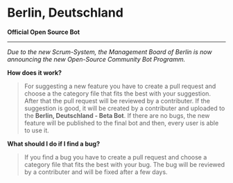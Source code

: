 # Berlin, Deutschland

**Official Open Source Bot**

---

*Due to the new Scrum-System, the Management Board of Berlin is now announcing the new Open-Source Community Bot Programm.*

**How does it work?**
> For suggesting a new feature you have to create a pull request and choose a the category file that fits the best with your suggestion. After that the pull request will be reviewed by a contributer. If the suggestion is good, it will be created by a contributer and uploaded to the **Berlin, Deutschland - Beta Bot**. If there are no bugs, the new feature will be published to the final bot and then, every user is able to use it.

**What should I do if I find a bug?**
> If you find a bug you have to create a pull request and choose a category file that fits the best with your bug. The bug will be reviewed by a contributer and will be fixed after a few days.
